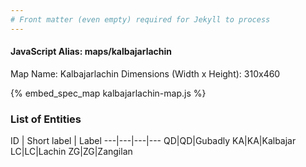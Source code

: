 ```yaml
---
# Front matter (even empty) required for Jekyll to process
---
```


#### JavaScript Alias: maps/kalbajarlachin

Map Name: Kalbajarlachin
Dimensions (Width x Height): 310x460



{% embed_spec_map kalbajarlachin-map.js %}

### List of Entities

ID | Short label | Label
---|---|---|---
QD|QD|Gubadly
KA|KA|Kalbajar
LC|LC|Lachin
ZG|ZG|Zangilan